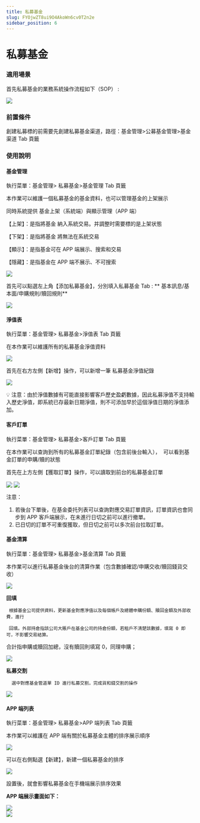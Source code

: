 ```yaml
---
title: 私募基金
slug: FYOjwZT8ui9O4AkoWn6cv0T2n2e
sidebar_position: 6
---
```



# 私募基金

### 適用場景

首先私募基金的業務系統操作流程如下（SOP） :

<img src="/assets/IyP7bS33yo6Q61xN2ezc473Cnbb.jpeg" src-width="1160" src-height="1954" align="center"/>

### 前置條件

創建私募標的前需要先創建私募基金渠道，路徑：基金管理&gt;公募基金管理&gt;基金渠道 Tab 頁籤

### 使用說明

#### 基金管理

執行菜單：基金管理&gt; 私募基金&gt;基金管理 Tab 頁籤

本作業可以維護一個私募基金的基金資料，也可以管理基金的上架展示

   同時系統提供 基金上架（系統端）與顯示管理（APP 端）

【上架】：是指將基金 納入系統交易。并調整时需要標的是上架状態      

【下架】：是指將基金 將無法在系統交易

【顯示】：是指基金可在 APP 端展示、搜索和交易 

【隱藏】：是指基金在 APP 端不展示、不可搜索

<img src="/assets/OqF3bSz5Woi62vxzZr1c86ainMr.png" src-width="2978" src-height="1644" align="center"/>

首先可以點選左上角【添加私募基金】，分別填入私募基金 Tab : ** 基本訊息/基本面/申購規則/贖回規則**

<img src="/assets/ULkXbPdN8o3gH7xbkFScF6AYn0b.png" src-width="2984" src-height="1756" align="center"/>

#### 淨值表

執行菜單：基金管理&gt; 私募基金&gt;淨值表 Tab 頁籤

在本作業可以維護所有的私募基金淨值資料

<img src="/assets/S3yzbZ58voZHgDxr1cwcuA4TnD3.png" src-width="2994" src-height="1720" align="center"/>

首先在右方左側【新增】操作，可以新增一筆 私募基金淨值紀錄

<img src="/assets/GgmpbJevhoO4fIxAt5gc3CHnnqs.png" src-width="2992" src-height="1708" align="center"/>

<div class="callout callout-bg-1 callout-border-1">
<p>💡 注意：由於淨值數據有可能直接影響客戶歷史盈虧數據，因此私募淨值不支持輸入歷史淨值，即系統已存最新日期淨值，則不可添加早於這個淨值日期的淨值添加。</p>
</div>

#### 客戶訂單

執行菜單：基金管理&gt; 私募基金&gt;客戶訂單 Tab 頁籤

在本作業可以查詢到所有的私募基金訂單紀錄（包含前後台輸入），  可以看到基金訂單的申購/贖的狀態

首先在上方左側【獲取訂單】操作，可以讀取到前台的私募基金訂單

<img src="/assets/Qsljb7QeYozAjUxVlHjckk3mnWh.png" src-width="3010" src-height="1618" align="center"/>

<img src="/assets/IuGAb8tKMoiuhnxRTFSci2Runpf.png" src-width="2980" src-height="1860" align="center"/>

注意：

1. 若後台下單後，在基金委托列表可以查詢對應交易訂單資訊，訂單資訊也會同步到 APP 客戶端展示，在未進行日切之前可以進行撤單。
2. 已日切的訂單不可重復獲取，但日切之前可以多次前台拉取訂單。

#### 基金清算

執行菜單：基金管理&gt; 私募基金&gt;基金清算 Tab 頁籤 

本作業可以進行私募基金後台的清算作業（包含數據確認/申購交收/贖回錢貨交收）

<img src="/assets/O6Udb0aDHovbQcxtqsQc8A8pnye.png" src-width="2974" src-height="1736" align="center"/>

**回填** 

     根據基金公司提供資料，更新基金對應淨值以及每個帳戶及總體申購份額、贖回金額及外部收費，進行

     回填。外部持倉指該公司大賬戶在基金公司的持倉份額，若租戶不清楚該數據，填寫 0 即可，不影響交易結算。

合計指申購或贖回加總，沒有贖回則填寫 0，同理申購；

<img src="/assets/UbpDbhC08ovZWnxoKCucUTk4nUc.png" src-width="2978" src-height="1654" align="center"/>

**私募交割** 

      選中對應基金管道單 ID 進行私募交割，完成貨和錢交割的操作

<img src="/assets/OSEwbwYpOokhj1xwZ85cJ2gpnwf.png" src-width="2990" src-height="1060" align="center"/>

#### APP 端列表 

執行菜單：基金管理&gt; 私募基金&gt;APP 端列表 Tab 頁籤 

本作業可以維護在 APP 端有關於私募基金主體的排序展示順序

<img src="/assets/OF43b4eI7oOCz4x7pImcvJJhnbc.png" src-width="2990" src-height="914" align="center"/>

可以在右側點選【新建】，新建一個私募基金的排序

<img src="/assets/UhYObkl47oEA38xQDlMcmDjWnab.png" src-width="2976" src-height="1414" align="center"/>

設置後，就會影響私募基金在手機端展示排序效果

**APP 端展示畫面如下：**

<div class="flex gap-3 columns-2" column-size="2">
<div class="w-[47%]" width-ratio="47">
<img src="/assets/EgBvbxUOxoa8DmxGZVDcV1fOn6d.png" src-width="1125" src-height="2436" align="center"/>
</div>
<div class="w-[52%]" width-ratio="52">
<img src="/assets/SNkUbH4CBoOo89x6pHjcZNS0nmP.png" src-width="1242" src-height="2451" align="center"/>
</div>
</div>

